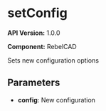 # setConfig

**API Version:** 1.0.0

**Component:** RebelCAD

Sets new configuration options

## Parameters

- **config**: New configuration

